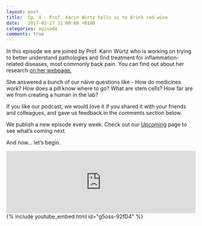 ```yaml
---
layout: post
title:  Ep. 4 - Prof. Karin Würtz tells us to drink red wine
date:   2017-02-27 11:00:00 +0100
categories: episode
comments: true
---
```


In this episode we are joined by Prof. Karin Würtz who is working on trying to better understand pathologies and find treatment for inflammation-related diseases, most commonly back pain. You can find out about her research [on her webpage.](https://www.karinwuertz.com/)

She answered a bunch of our näive questions like - How do medicines work? How does a pill know where to go? What are stem cells? How far are we from creating a human in the lab?

If you like our podcast, we would love it if you shared it with your friends and colleagues, and gave us feedback in the comments section below.

We publish a new episode every week. Check out our [Upcoming](/upcoming) page to see what’s coming next.

And now... let’s begin.

<div id="media-wrapper">
<div id="soundcloud-embed"><iframe width="100%" height="166" scrolling="no" frameborder="no" src="https://w.soundcloud.com/player/?url=https%3A//api.soundcloud.com/tracks/309722072&amp;color=ff5500&amp;auto_play=false&amp;hide_related=false&amp;show_comments=true&amp;show_user=true&amp;show_reposts=false"></iframe></div>
<div id="youtube-embed">{% include youtube_embed.html id="g5oss-92fD4" %}</div> 
</div>
